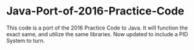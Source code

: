 # Java-Port-of-2016-Practice-Code
This code is a port of the 2016 Practice Code to Java. It will function the exact same, and utilize the same libraries. Now updated to include a PID System to turn.
